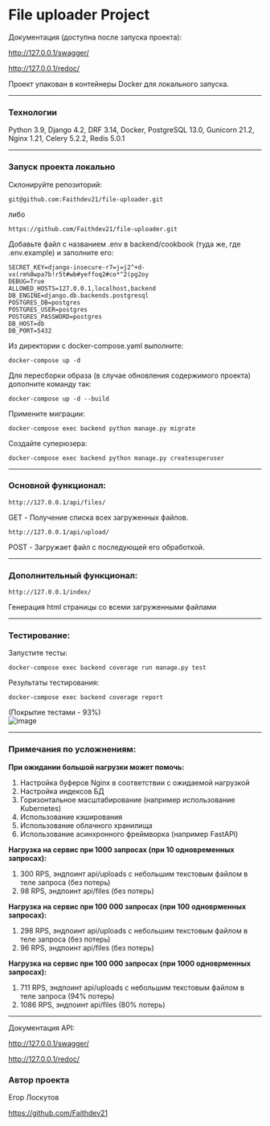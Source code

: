 # File uploader Project

Документация (доступна после запуска проекта):

http://127.0.0.1/swagger/

http://127.0.0.1/redoc/

Проект упакован в контейнеры Docker для локального запуска.

---

### Технологии

Python 3.9, Django 4.2, DRF 3.14, Docker, PostgreSQL 13.0, Gunicorn 21.2, Nginx 1.21, Celery 5.2.2, Redis 5.0.1

---

### Запуск проекта локально

Склонируйте репозиторий:

```git@github.com:Faithdev21/file-uploader.git```

либо

```https://github.com/Faithdev21/file-uploader.git```

Добавьте файл с названием .env в backend/cookbook (туда же, где .env.example) и заполните его:

```
SECRET_KEY=django-insecure-r7=j=j2^+d-vx(rm%0wpa7b!r5t#wb#yeffoq2#co*^2(pg2oy
DEBUG=True
ALLOWED_HOSTS=127.0.0.1,localhost,backend
DB_ENGINE=django.db.backends.postgresql
POSTGRES_DB=postgres
POSTGRES_USER=postgres
POSTGRES_PASSWORD=postgres
DB_HOST=db
DB_PORT=5432
```

Из директории с docker-compose.yaml выполните:

```docker-compose up -d```

Для пересборки образа (в случае обновления содержимого проекта) дополните команду так:

```docker-compose up -d --build```

Примените миграции:

```docker-compose exec backend python manage.py migrate```

Создайте суперюзера:

```docker-compose exec backend python manage.py createsuperuser```

---

### Основной функционал:

`http://127.0.0.1/api/files/`  

GET - Получение списка всех загруженных файлов.

`http://127.0.0.1/api/upload/`

POST - Загружает файл с последующей его обработкой.

---

### Дополнительный функционал:

`http://127.0.0.1/index/`

Генерация html страницы со всеми загруженными файлами

---

### Тестирование:

Запустите тесты:

```docker-compose exec backend coverage run manage.py test```

Результаты тестирования:

```docker-compose exec backend coverage report```

(Покрытие тестами - 93%)  
![image](https://github.com/Faithdev21/file-uploader/assets/119350657/bbead4d1-29bb-477a-bb17-a30d262e5da3)

---

### Примечания по усложнениям:

**При ожидании большой нагрузки может помочь:**
1. Настройка буферов Nginx в соответствии с ожидаемой нагрузкой
2. Настройка индексов БД
3. Горизонтальное масштабирование (например использование Kubernetes)
4. Использование кэширования
5. Использование облачного хранилища
6. Использование асинхронного фреймворка (например FastAPI)

**Нагрузка на сервис при 1000 запросах (при 10 одновременных запросах):**
1. 300 RPS, эндпоинт api/uploads с небольшим текстовым файлом в теле запроса (без потерь)
2. 98 RPS, эндпоинт api/files (без потерь)

**Нагрузка на сервис при 100 000 запросах (при 100 одноврменных запросах):**
1. 298 RPS, эндпоинт api/uploads с небольшим текстовым файлом в теле запроса (без потерь)
2. 96 RPS, эндпоинт api/files (без потерь)

**Нагрузка на сервис при 100 000 запросах (при 1000 одноврменных запросах):**
1. 711 RPS, эндпоинт api/uploads с небольшим текстовым файлом в теле запроса (94% потерь)
2. 1086 RPS, эндпоинт api/files (80% потерь)
---

Документация API:

http://127.0.0.1/swagger/

http://127.0.0.1/redoc/

### Автор проекта

Егор Лоскутов

https://github.com/Faithdev21
